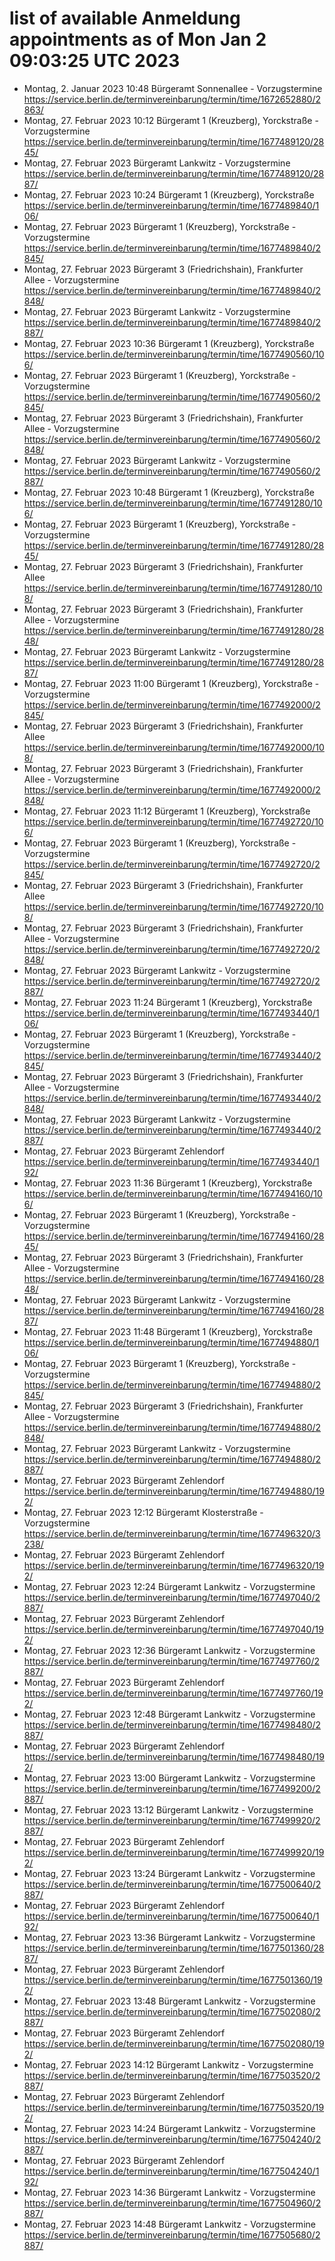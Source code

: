 # list of available Anmeldung appointments as of Mon Jan  2 09:03:25 UTC 2023
- Montag, 2. Januar 2023 10:48 Bürgeramt Sonnenallee - Vorzugstermine https://service.berlin.de/terminvereinbarung/termin/time/1672652880/2863/
- Montag, 27. Februar 2023 10:12 Bürgeramt 1 (Kreuzberg), Yorckstraße - Vorzugstermine https://service.berlin.de/terminvereinbarung/termin/time/1677489120/2845/
- Montag, 27. Februar 2023  Bürgeramt Lankwitz - Vorzugstermine https://service.berlin.de/terminvereinbarung/termin/time/1677489120/2887/
- Montag, 27. Februar 2023 10:24 Bürgeramt 1 (Kreuzberg), Yorckstraße https://service.berlin.de/terminvereinbarung/termin/time/1677489840/106/
- Montag, 27. Februar 2023  Bürgeramt 1 (Kreuzberg), Yorckstraße - Vorzugstermine https://service.berlin.de/terminvereinbarung/termin/time/1677489840/2845/
- Montag, 27. Februar 2023  Bürgeramt 3 (Friedrichshain), Frankfurter Allee - Vorzugstermine https://service.berlin.de/terminvereinbarung/termin/time/1677489840/2848/
- Montag, 27. Februar 2023  Bürgeramt Lankwitz - Vorzugstermine https://service.berlin.de/terminvereinbarung/termin/time/1677489840/2887/
- Montag, 27. Februar 2023 10:36 Bürgeramt 1 (Kreuzberg), Yorckstraße https://service.berlin.de/terminvereinbarung/termin/time/1677490560/106/
- Montag, 27. Februar 2023  Bürgeramt 1 (Kreuzberg), Yorckstraße - Vorzugstermine https://service.berlin.de/terminvereinbarung/termin/time/1677490560/2845/
- Montag, 27. Februar 2023  Bürgeramt 3 (Friedrichshain), Frankfurter Allee - Vorzugstermine https://service.berlin.de/terminvereinbarung/termin/time/1677490560/2848/
- Montag, 27. Februar 2023  Bürgeramt Lankwitz - Vorzugstermine https://service.berlin.de/terminvereinbarung/termin/time/1677490560/2887/
- Montag, 27. Februar 2023 10:48 Bürgeramt 1 (Kreuzberg), Yorckstraße https://service.berlin.de/terminvereinbarung/termin/time/1677491280/106/
- Montag, 27. Februar 2023  Bürgeramt 1 (Kreuzberg), Yorckstraße - Vorzugstermine https://service.berlin.de/terminvereinbarung/termin/time/1677491280/2845/
- Montag, 27. Februar 2023  Bürgeramt 3 (Friedrichshain), Frankfurter Allee https://service.berlin.de/terminvereinbarung/termin/time/1677491280/108/
- Montag, 27. Februar 2023  Bürgeramt 3 (Friedrichshain), Frankfurter Allee - Vorzugstermine https://service.berlin.de/terminvereinbarung/termin/time/1677491280/2848/
- Montag, 27. Februar 2023  Bürgeramt Lankwitz - Vorzugstermine https://service.berlin.de/terminvereinbarung/termin/time/1677491280/2887/
- Montag, 27. Februar 2023 11:00 Bürgeramt 1 (Kreuzberg), Yorckstraße - Vorzugstermine https://service.berlin.de/terminvereinbarung/termin/time/1677492000/2845/
- Montag, 27. Februar 2023  Bürgeramt 3 (Friedrichshain), Frankfurter Allee https://service.berlin.de/terminvereinbarung/termin/time/1677492000/108/
- Montag, 27. Februar 2023  Bürgeramt 3 (Friedrichshain), Frankfurter Allee - Vorzugstermine https://service.berlin.de/terminvereinbarung/termin/time/1677492000/2848/
- Montag, 27. Februar 2023 11:12 Bürgeramt 1 (Kreuzberg), Yorckstraße https://service.berlin.de/terminvereinbarung/termin/time/1677492720/106/
- Montag, 27. Februar 2023  Bürgeramt 1 (Kreuzberg), Yorckstraße - Vorzugstermine https://service.berlin.de/terminvereinbarung/termin/time/1677492720/2845/
- Montag, 27. Februar 2023  Bürgeramt 3 (Friedrichshain), Frankfurter Allee https://service.berlin.de/terminvereinbarung/termin/time/1677492720/108/
- Montag, 27. Februar 2023  Bürgeramt 3 (Friedrichshain), Frankfurter Allee - Vorzugstermine https://service.berlin.de/terminvereinbarung/termin/time/1677492720/2848/
- Montag, 27. Februar 2023  Bürgeramt Lankwitz - Vorzugstermine https://service.berlin.de/terminvereinbarung/termin/time/1677492720/2887/
- Montag, 27. Februar 2023 11:24 Bürgeramt 1 (Kreuzberg), Yorckstraße https://service.berlin.de/terminvereinbarung/termin/time/1677493440/106/
- Montag, 27. Februar 2023  Bürgeramt 1 (Kreuzberg), Yorckstraße - Vorzugstermine https://service.berlin.de/terminvereinbarung/termin/time/1677493440/2845/
- Montag, 27. Februar 2023  Bürgeramt 3 (Friedrichshain), Frankfurter Allee - Vorzugstermine https://service.berlin.de/terminvereinbarung/termin/time/1677493440/2848/
- Montag, 27. Februar 2023  Bürgeramt Lankwitz - Vorzugstermine https://service.berlin.de/terminvereinbarung/termin/time/1677493440/2887/
- Montag, 27. Februar 2023  Bürgeramt Zehlendorf https://service.berlin.de/terminvereinbarung/termin/time/1677493440/192/
- Montag, 27. Februar 2023 11:36 Bürgeramt 1 (Kreuzberg), Yorckstraße https://service.berlin.de/terminvereinbarung/termin/time/1677494160/106/
- Montag, 27. Februar 2023  Bürgeramt 1 (Kreuzberg), Yorckstraße - Vorzugstermine https://service.berlin.de/terminvereinbarung/termin/time/1677494160/2845/
- Montag, 27. Februar 2023  Bürgeramt 3 (Friedrichshain), Frankfurter Allee - Vorzugstermine https://service.berlin.de/terminvereinbarung/termin/time/1677494160/2848/
- Montag, 27. Februar 2023  Bürgeramt Lankwitz - Vorzugstermine https://service.berlin.de/terminvereinbarung/termin/time/1677494160/2887/
- Montag, 27. Februar 2023 11:48 Bürgeramt 1 (Kreuzberg), Yorckstraße https://service.berlin.de/terminvereinbarung/termin/time/1677494880/106/
- Montag, 27. Februar 2023  Bürgeramt 1 (Kreuzberg), Yorckstraße - Vorzugstermine https://service.berlin.de/terminvereinbarung/termin/time/1677494880/2845/
- Montag, 27. Februar 2023  Bürgeramt 3 (Friedrichshain), Frankfurter Allee - Vorzugstermine https://service.berlin.de/terminvereinbarung/termin/time/1677494880/2848/
- Montag, 27. Februar 2023  Bürgeramt Lankwitz - Vorzugstermine https://service.berlin.de/terminvereinbarung/termin/time/1677494880/2887/
- Montag, 27. Februar 2023  Bürgeramt Zehlendorf https://service.berlin.de/terminvereinbarung/termin/time/1677494880/192/
- Montag, 27. Februar 2023 12:12 Bürgeramt Klosterstraße - Vorzugstermine https://service.berlin.de/terminvereinbarung/termin/time/1677496320/3238/
- Montag, 27. Februar 2023  Bürgeramt Zehlendorf https://service.berlin.de/terminvereinbarung/termin/time/1677496320/192/
- Montag, 27. Februar 2023 12:24 Bürgeramt Lankwitz - Vorzugstermine https://service.berlin.de/terminvereinbarung/termin/time/1677497040/2887/
- Montag, 27. Februar 2023  Bürgeramt Zehlendorf https://service.berlin.de/terminvereinbarung/termin/time/1677497040/192/
- Montag, 27. Februar 2023 12:36 Bürgeramt Lankwitz - Vorzugstermine https://service.berlin.de/terminvereinbarung/termin/time/1677497760/2887/
- Montag, 27. Februar 2023  Bürgeramt Zehlendorf https://service.berlin.de/terminvereinbarung/termin/time/1677497760/192/
- Montag, 27. Februar 2023 12:48 Bürgeramt Lankwitz - Vorzugstermine https://service.berlin.de/terminvereinbarung/termin/time/1677498480/2887/
- Montag, 27. Februar 2023  Bürgeramt Zehlendorf https://service.berlin.de/terminvereinbarung/termin/time/1677498480/192/
- Montag, 27. Februar 2023 13:00 Bürgeramt Lankwitz - Vorzugstermine https://service.berlin.de/terminvereinbarung/termin/time/1677499200/2887/
- Montag, 27. Februar 2023 13:12 Bürgeramt Lankwitz - Vorzugstermine https://service.berlin.de/terminvereinbarung/termin/time/1677499920/2887/
- Montag, 27. Februar 2023  Bürgeramt Zehlendorf https://service.berlin.de/terminvereinbarung/termin/time/1677499920/192/
- Montag, 27. Februar 2023 13:24 Bürgeramt Lankwitz - Vorzugstermine https://service.berlin.de/terminvereinbarung/termin/time/1677500640/2887/
- Montag, 27. Februar 2023  Bürgeramt Zehlendorf https://service.berlin.de/terminvereinbarung/termin/time/1677500640/192/
- Montag, 27. Februar 2023 13:36 Bürgeramt Lankwitz - Vorzugstermine https://service.berlin.de/terminvereinbarung/termin/time/1677501360/2887/
- Montag, 27. Februar 2023  Bürgeramt Zehlendorf https://service.berlin.de/terminvereinbarung/termin/time/1677501360/192/
- Montag, 27. Februar 2023 13:48 Bürgeramt Lankwitz - Vorzugstermine https://service.berlin.de/terminvereinbarung/termin/time/1677502080/2887/
- Montag, 27. Februar 2023  Bürgeramt Zehlendorf https://service.berlin.de/terminvereinbarung/termin/time/1677502080/192/
- Montag, 27. Februar 2023 14:12 Bürgeramt Lankwitz - Vorzugstermine https://service.berlin.de/terminvereinbarung/termin/time/1677503520/2887/
- Montag, 27. Februar 2023  Bürgeramt Zehlendorf https://service.berlin.de/terminvereinbarung/termin/time/1677503520/192/
- Montag, 27. Februar 2023 14:24 Bürgeramt Lankwitz - Vorzugstermine https://service.berlin.de/terminvereinbarung/termin/time/1677504240/2887/
- Montag, 27. Februar 2023  Bürgeramt Zehlendorf https://service.berlin.de/terminvereinbarung/termin/time/1677504240/192/
- Montag, 27. Februar 2023 14:36 Bürgeramt Lankwitz - Vorzugstermine https://service.berlin.de/terminvereinbarung/termin/time/1677504960/2887/
- Montag, 27. Februar 2023 14:48 Bürgeramt Lankwitz - Vorzugstermine https://service.berlin.de/terminvereinbarung/termin/time/1677505680/2887/
